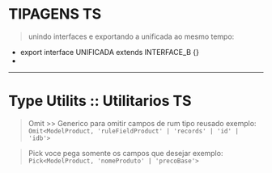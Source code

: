 # TIPAGENS TS

> unindo interfaces e exportando a unificada ao mesmo tempo:

- export interface UNIFICADA extends INTERFACE_B {}
-

---
# Type Utilits :: Utilitarios TS

> Omit >> Generico para omitir campos de rum tipo reusado
exemplo: ```Omit<ModelProduct, 'ruleFieldProduct' | 'records' | 'id' | 'idb'>```

> Pick voce pega somente os campos que desejar
exemplo: ```Pick<ModelProduct, 'nomeProduto' | 'precoBase'>```